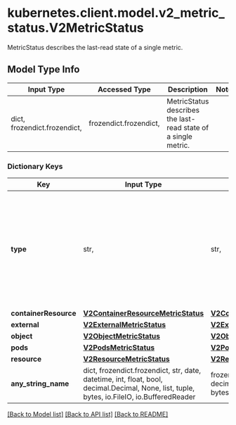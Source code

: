 # kubernetes.client.model.v2_metric_status.V2MetricStatus

MetricStatus describes the last-read state of a single metric.

## Model Type Info
Input Type | Accessed Type | Description | Notes
------------ | ------------- | ------------- | -------------
dict, frozendict.frozendict,  | frozendict.frozendict,  | MetricStatus describes the last-read state of a single metric. | 

### Dictionary Keys
Key | Input Type | Accessed Type | Description | Notes
------------ | ------------- | ------------- | ------------- | -------------
**type** | str,  | str,  | type is the type of metric source.  It will be one of \&quot;ContainerResource\&quot;, \&quot;External\&quot;, \&quot;Object\&quot;, \&quot;Pods\&quot; or \&quot;Resource\&quot;, each corresponds to a matching field in the object. Note: \&quot;ContainerResource\&quot; type is available on when the feature-gate HPAContainerMetrics is enabled | 
**containerResource** | [**V2ContainerResourceMetricStatus**](V2ContainerResourceMetricStatus.md) | [**V2ContainerResourceMetricStatus**](V2ContainerResourceMetricStatus.md) |  | [optional] 
**external** | [**V2ExternalMetricStatus**](V2ExternalMetricStatus.md) | [**V2ExternalMetricStatus**](V2ExternalMetricStatus.md) |  | [optional] 
**object** | [**V2ObjectMetricStatus**](V2ObjectMetricStatus.md) | [**V2ObjectMetricStatus**](V2ObjectMetricStatus.md) |  | [optional] 
**pods** | [**V2PodsMetricStatus**](V2PodsMetricStatus.md) | [**V2PodsMetricStatus**](V2PodsMetricStatus.md) |  | [optional] 
**resource** | [**V2ResourceMetricStatus**](V2ResourceMetricStatus.md) | [**V2ResourceMetricStatus**](V2ResourceMetricStatus.md) |  | [optional] 
**any_string_name** | dict, frozendict.frozendict, str, date, datetime, int, float, bool, decimal.Decimal, None, list, tuple, bytes, io.FileIO, io.BufferedReader | frozendict.frozendict, str, BoolClass, decimal.Decimal, NoneClass, tuple, bytes, FileIO | any string name can be used but the value must be the correct type | [optional]

[[Back to Model list]](../../README.md#documentation-for-models) [[Back to API list]](../../README.md#documentation-for-api-endpoints) [[Back to README]](../../README.md)

